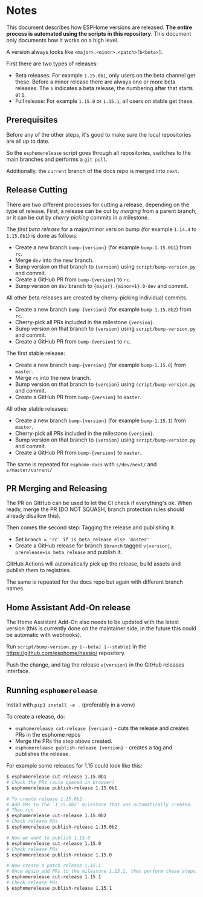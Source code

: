 # Notes

This document describes how ESPHome versions are released. **The entire process is automated using the scripts in
this repository**. This document only documents how it works on a high level.

A version always looks like `<major>.<minor>.<patch>[b<beta>]`.

First there are two types of releases:

  - Beta releases: For example `1.15.0b1`, only users on the beta channel get these. Before a minor release there are always one or more beta releases. The `b` indicates a beta release, the numbering after that starts at `1`.
  - Full release: For example `1.15.0` or `1.15.1`, all users on stable get these.

## Prerequisites

Before any of the other steps, it's good to make sure the local repositories are all up to date.

So the `esphomerelease` script goes through all repositories, switches to the main branches and performs a `git pull`.

Additionally, the `current` branch of the docs repo is merged into `next`.

## Release Cutting

There are two different processes for cutting a release, depending on the type of release. First, a release
can be cut by _merging_ from a parent branch, or it can be cut by _cherry picking_ commits in a milestone.

The _first beta release_ for a major/minor version bump (for example `1.14.4` to `1.15.0b1`) is done as follows:

  - Create a new branch `bump-{version}` (for example `bump-1.15.0b1`) from `rc`.
  - Merge `dev` into the new branch.
  - Bump version on that branch to `{version}` using `script/bump-version.py` and commit.
  - Create a GitHub PR from `bump-{version}` to `rc`.
  - Bump version on `dev` branch to `{major}.{minor+1}.0-dev` and commit.

All other beta releases are created by cherry-picking individual commits.

  - Create a new branch `bump-{version}` (for example `bump-1.15.0b2`) from `rc`.
  - Cherry-pick all PRs included in the milestone `{version}`.
  - Bump version on that branch to `{version}` using `script/bump-version.py` and commit.
  - Create a GitHub PR from `bump-{version}` to `rc`.

The first stable release:

  - Create a new branch `bump-{version}` (for example `bump-1.15.0`) from `master`.
  - Merge `rc` into the new branch.
  - Bump version on that branch to `{version}` using `script/bump-version.py` and commit.
  - Create a GitHub PR from `bump-{version}` to `master`.

All other stable releases:

  - Create a new branch `bump-{version}` (for example `bump-1.15.1`) from `master`.
  - Cherry-pick all PRs included in the milestone `{version}`.
  - Bump version on that branch to `{version}` using `script/bump-version.py` and commit.
  - Create a GitHub PR from `bump-{version}` to `master`.

The same is repeated for `esphome-docs` with `s/dev/next/` and `s/master/current/`

## PR Merging and Releasing

The PR on GitHub can be used to let the CI check if everything's ok. When ready, merge the PR (DO NOT SQUASH, branch protection rules should already disallow this).

Then comes the second step: Tagging the release and publishing it.

  - Set `branch = 'rc' if is_beta_release else 'master'`
  - Create a GitHub release for branch `$branch` tagged `v{version}`, `prerelease=is_beta_release` and publish it.

GitHub Actions will automatically pick up the release, build assets and publish them to registries.

The same is repeated for the docs repo but again with different branch names.

## Home Assistant Add-On release

The Home Assistant Add-On also needs to be updated with the latest version (this is currently done on the maintainer side, in the future this could be automatic with webhooks).

Run `script/bump-version.py [--beta] [--stable]` in the https://github.com/esphome/hassio/ repository.

Push the change, and tag the release `v{version}` in the GitHub releases interface.

## Running `esphomerelease`

Install with `pip3 install -e .` (preferably in a venv)

To create a release, do:

 - `esphomerelease cut-release {version}` - cuts the release and creates PRs in the esphome repos
 - Merge the PRs the step above created.
 - `esphomerelease publish-release {version}` - creates a tag and publishes the release.

For example some releases for 1.15 could look like this:

```bash
$ esphomerelease cut-release 1.15.0b1
# Check the PRs (auto opened in browser)
$ esphomerelease publish-release 1.15.0b1

# To create release 1.15.0b2:
# Add PRs to the `1.15.0b2` milestone that was automatically created.
# Then run
$ esphomerelease cut-release 1.15.0b2
# Check release PRs
$ esphomerelease publish-release 1.15.0b2

# Now we want to publish 1.15.0
$ esphomerelease cut-release 1.15.0
# Check release PRs
$ esphomerelease publish-release 1.15.0

# Now create a patch release 1.15.1
# Once again add PRs to the milestone 1.15.1, then perform these steps:
$ esphomerelease cut-release 1.15.1
# Check release PRs
$ esphomerelease publish-release 1.15.1
```
